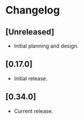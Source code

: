 # Changelog

## [Unreleased]

- Initial planning and design.

## [0.17.0]

- Initial release.

## [0.34.0]

- Current release.


